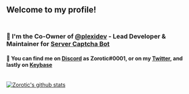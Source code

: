 ## Welcome to my profile!</br></br>
### 🔭 I'm the Co-Owner of [**@plexidev**](https://github.com/plexidev) - Lead Developer & Maintainer for [**Server Captcha Bot**](https://captchabot.xyz)</br>
#### 💬 You can find me on [**Discord**](https://discord.com/invite/plexidev) as **Zorotic#0001**, or on my [**Twitter**](https://twitter.com/ZoroticWasTaken), and lastly on [**Keybase**](https://keybase.io/zorotic)</br></br>

[![Zorotic's github stats](https://github-readme-stats.vercel.app/api?username=zorotic&theme=gotham&show_icons=true)](https://github.com/anuraghazra/github-readme-stats)

